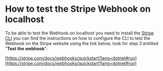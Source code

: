 # How to test the Stripe Webhook on localhost

To be able to test the Webhook on localhost you need to install the [Stripe CLI](https://github.com/stripe/stripe-cli) you can find the instructions on how to configure the CLI to test the Webhook on the Stripe website using the link below, look for step 3 entitled "**Test the webhook**":

[https://stripe.com/docs/webhooks/quickstart?lang=dotnet#run](https://stripe.com/docs/webhooks/quickstart?lang=dotnet#run)
